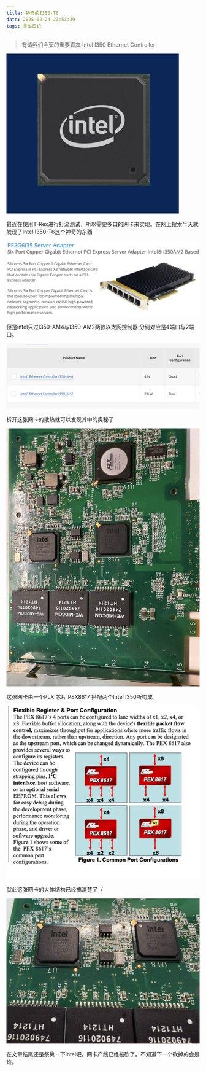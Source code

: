```yaml
---
title: 神奇的I350-T6
date: 2025-02-24 23:53:39
tags: 灵车日记
---
```


> 有请我们今天的重要嘉宾 Intel I350 Ethernet Controller 
>

![](../img/Screen-8Bg35fhl.png)

最近在使用T-Rex进行打流测试，所以需要多口的网卡来实现。在网上搜索半天就发现了Intel I350-T6这个神奇的东西

![](../img/Screen-rG3vDjoy.png)

但是intel只过I350-AM4与I350-AM2两款以太网控制器 分别对应是4端口与2端口。

![](../img/Screen-23GTQsnt.png)

拆开这张网卡的散热就可以发现其中的奥秘了

![](../img/D6EC4AEA-179B-4C63-854A-5403E453AEB7_1_105_c.jpeg)

这张网卡由一个PLX 芯片 PEX8617 搭配两个Intel I350所构成。



![](../img/image-20250917125128095.png)

就此这张网卡的大体结构已经搞清楚了（ 

![](../img/CADA0E35-AD2C-47DF-955A-ECDD2836F9F3_1_105_c.jpeg)

在文章结尾还是祭奠一下intel吧，网卡产线已经被砍了。不知道下一个砍掉的会是谁。 
